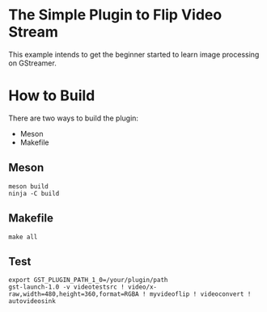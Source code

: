 # The Simple Plugin to Flip Video Stream

This example intends to get the beginner started to learn image processing on GStreamer.

# How to Build

There are two ways to build the plugin:

- Meson
- Makefile

## Meson

```shell
meson build
ninja -C build
```

## Makefile

```shell
make all
```

## Test
```shell
export GST_PLUGIN_PATH_1_0=/your/plugin/path
gst-launch-1.0 -v videotestsrc ! video/x-raw,width=480,height=360,format=RGBA ! myvideoflip ! videoconvert ! autovideosink
```
